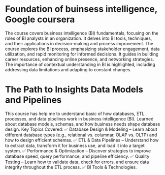 # Foundation of buinsess intelligence, Google coursera
The course covers business intelligence (BI) fundamentals, focusing on the roles of BI analysts in an organization. It delves into BI tools, techniques, and their applications in decision-making and process improvement. The course explores the BI process, emphasizing stakeholder engagement, data utilization, and rapid monitoring for informed decisions. 
It guides in building career resources, enhancing online presence, and networking strategies. The importance of contextual understanding in BI is highlighted, including addressing data limitations and adapting to constant changes. 

# The Path to Insights Data Models and Pipelines
This course has help me to understand basic of how databases, ETL processes, and data pipelines work in business intelligence (BI). Learned about database models, schemas, and how business needs shape database design.
Key Topics Covered:
✅ Database Design & Modeling – Learn about different database types (e.g., relational vs. columnar, OLAP vs. OLTP) and how to design efficient schemas.
✅ ETL & Data Pipelines – Understand how to extract data, transform it for business use, and load it into a target system.
✅ Performance & Optimization – Discover strategies to improve database speed, query performance, and pipeline efficiency.
✅ Quality Testing – Learn how to validate data, check for errors, and ensure data integrity throughout the ETL process.
✅ BI Tools & Technologies.
